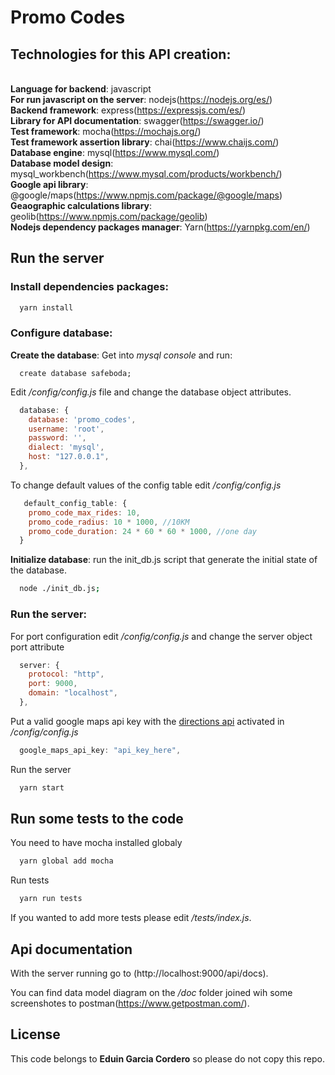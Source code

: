 # Promo Codes

## Technologies for this API creation: 
<br/><b>Language for backend</b>: javascript
<br/><b>For run javascript on the server</b>: nodejs(https://nodejs.org/es/)
<br/><b>Backend framework</b>: express(https://expressjs.com/es/)
<br/><b>Library for API documentation</b>: swagger(https://swagger.io/)
<br/><b>Test framework</b>: mocha(https://mochajs.org/)
<br/><b>Test framework assertion library</b>: chai(https://www.chaijs.com/)
<br/><b>Database engine</b>: mysql(https://www.mysql.com/)
<br/><b>Database model design</b>: mysql_workbench(https://www.mysql.com/products/workbench/)
<br/><b>Google api library</b>: @google/maps(https://www.npmjs.com/package/@google/maps)
<br/><b>Geaographic calculations library</b>: geolib(https://www.npmjs.com/package/geolib)
<br/><b>Nodejs dependency packages manager</b>: Yarn(https://yarnpkg.com/en/)

## Run the server
### Install dependencies packages:
```bash
  yarn install
```
### Configure database:
<b>Create the database</b>: Get into <i>mysql console</i> and run:
```mysql
  create database safeboda;
```
Edit <i>/config/config.js</i> file and change the database object attributes.
```javascript
  database: {
    database: 'promo_codes',
    username: 'root',
    password: '',
    dialect: 'mysql',
    host: "127.0.0.1",
  },
```
To change default values of the config table edit <i>/config/config.js</i>
```javascript
   default_config_table: {
    promo_code_max_rides: 10,
    promo_code_radius: 10 * 1000, //10KM
    promo_code_duration: 24 * 60 * 60 * 1000, //one day
  }
```
<b>Initialize database</b>: run the init_db.js script that generate the initial state of the database.
```bash
  node ./init_db.js;
```
### Run the server:
For port configuration edit <i>/config/config.js</i> and change the server object port attribute
```javascript
  server: {
    protocol: "http",
    port: 9000,
    domain: "localhost",
  },
```
Put a valid google maps api key with the <a href="https://developers.google.com/maps/documentation/directions/start" target="_blank">directions api</a> activated
in <i>/config/config.js</i>
```javascript
  google_maps_api_key: "api_key_here",
```
Run the server
```bash
  yarn start
```

## Run some tests to the code
You need to have mocha installed globaly
```bash
  yarn global add mocha
```
Run tests
```bash
  yarn run tests
```
If you wanted to add more tests please edit <i>/tests/index.js</i>.

## Api documentation
With the server running go to (http://localhost:9000/api/docs).

You can find data model diagram on the <i>/doc</i> folder joined wih some screenshotes to postman(https://www.getpostman.com/).

## License
This code belongs to <b>Eduin Garcia Cordero</b> so please do not copy this repo.
